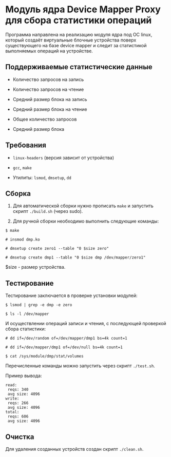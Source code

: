 # Модуль ядра Device Mapper Proxy для сбора статистики операций

Программа направлена на реализацию модуля ядра под ОС linux, который создаёт виртуальные блочные устройства поверх существующего на базе device mapper и следит за статистикой выполняемых операций на устройстве.

## Поддерживаемые статистические данные

- Количество запросов на запись

- Количество запросов на чтение

- Средний размер блока на запись

- Средний размер блока на чтение

- Общее количество запросов

- Средний размер блока

## Требования

- `linux-headers` (версия зависит от устройства)

- `gcc`, `make`

- Утилиты: `lsmod`, `dmsetup`, `dd`

## Сборка

1. Для автоматической сборки нужно прописать `make` и запустить скрипт `./build.sh` (через sudo).

2. Для ручной сборки необходимо выполнить следующие команды:

```
$ make 

# insmod dmp.ko

# dmsetup create zero1 --table "0 $size zero"

# dmsetup create dmp1 --table "0 $size dmp /dev/mapper/zero1"
```

$size - размер устройства.

## Тестирование

Тестирование заключается в проверке установки модулей:

```
$ lsmod | grep -e dmp -e zero

$ ls -l /dev/mapper
```

И осуществлении операций записи и чтения, с последующей проверкой сбора статистики:

```
# dd if=/dev/random of=/dev/mapper/dmp1 bs=4k count=1

# dd if=/dev/mapper/dmp1 of=/dev/null bs=4k count=1

$ cat /sys/module/dmp/stat/volumes
```

Перечисленные команды можно запустить через скрипт `./test.sh`.

Пример вывода:

```
read:
 reqs: 340
 avg size: 4096
write:
 reqs: 266
 avg size: 4096
total:
 reqs: 606
 avg size: 4096
```

## Очистка

Для удаления созданных устройств создан скрипт `./clean.sh`.
